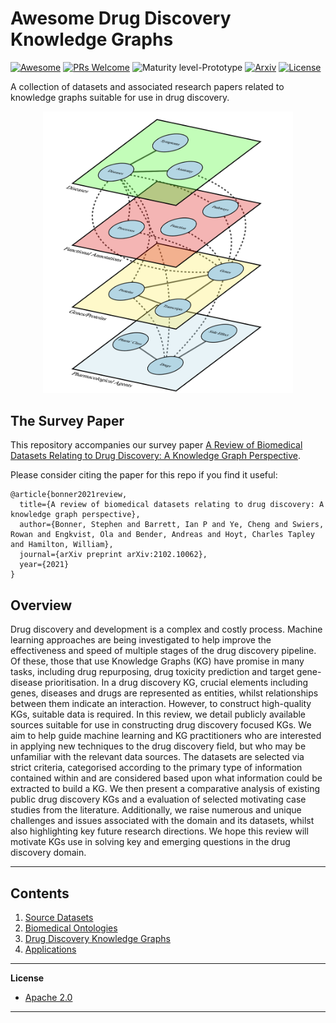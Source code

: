 # Awesome Drug Discovery Knowledge Graphs

[![Awesome](https://cdn.rawgit.com/sindresorhus/awesome/d7305f38d29fed78fa85652e3a63e154dd8e8829/media/badge.svg)](https://github.com/sindresorhus/awesome)
[![PRs Welcome](https://img.shields.io/badge/PRs-welcome-brightgreen.svg?style=flat-square)](http://makeapullrequest.com)
![Maturity level-Prototype](https://img.shields.io/badge/Maturity%20Level-Prototype-red)
[![Arxiv](https://img.shields.io/badge/ArXiv-2102.10062-orange.svg)](https://arxiv.org/abs/2102.10062)
[![License](https://img.shields.io/badge/License-Apache_2.0-blue.svg)](https://opensource.org/licenses/Apache-2.0)

A collection of datasets and associated research papers related to knowledge graphs suitable for use in drug discovery.

<p align="center">
  <img width="400" src="https://github.com/AstraZeneca/awesome-drug-discovery-knowledge-graphs/raw/master/kg-drug-discovery.png">
</p>


## The Survey Paper

This repository accompanies our survey paper [A Review of Biomedical Datasets Relating to Drug Discovery: A Knowledge Graph Perspective](https://arxiv.org/abs/2102.10062).

Please consider citing the paper for this repo if you find it useful:

```
@article{bonner2021review,
  title={A review of biomedical datasets relating to drug discovery: A knowledge graph perspective},
  author={Bonner, Stephen and Barrett, Ian P and Ye, Cheng and Swiers, Rowan and Engkvist, Ola and Bender, Andreas and Hoyt, Charles Tapley and Hamilton, William},
  journal={arXiv preprint arXiv:2102.10062},
  year={2021}
}
```

## Overview

Drug discovery and development is a complex and costly process. Machine learning approaches are being investigated to help improve the effectiveness and speed of multiple stages of the drug discovery pipeline. Of these, those that use Knowledge Graphs (KG) have promise in many tasks, including drug repurposing, drug toxicity prediction and target gene-disease prioritisation. In a drug discovery KG, crucial elements including genes, diseases and drugs are represented as entities, whilst relationships between them indicate an interaction. However, to construct high-quality KGs, suitable data is required. In this review, we detail publicly available sources suitable for use in constructing drug discovery focused KGs. We aim to help guide machine learning and KG practitioners who are interested in applying new techniques to the drug discovery field, but who may be unfamiliar with the relevant data sources. The datasets are selected via strict criteria, categorised according to the primary type of information contained within and are considered based upon what information could be extracted to build a KG. We then present a comparative analysis of existing public drug discovery KGs and a evaluation of selected motivating case studies from the literature. Additionally, we raise numerous and unique challenges and issues associated with the domain and its datasets, whilst also highlighting key future research directions. We hope this review will motivate KGs use in solving key and emerging questions in the drug discovery domain. 

-----------------------------------------------------------------

## Contents  

1. [Source Datasets](https://github.com/AstraZeneca/awesome-drug-discovery-knowledge-graphs/blob/master/chapters/source_datasets.md)
2. [Biomedical Ontologies](https://github.com/AstraZeneca/awesome-drug-discovery-knowledge-graphs/blob/master/chapters/ontologies.md)
3. [Drug Discovery Knowledge Graphs](https://github.com/AstraZeneca/awesome-drug-discovery-knowledge-graphs/blob/master/chapters/drug_discovery_kgs.md)
3. [Applications](https://github.com/AstraZeneca/awesome-drug-discovery-knowledge-graphs/blob/master/chapters/applications.md)


--------------------------------------------------------------------------------

**License**

- [Apache 2.0](https://github.com/AstraZeneca/awesome-drug-discovery-knowledge-graphs/blob/master/LICENSE)
--------------------------------------------------------------------------------
